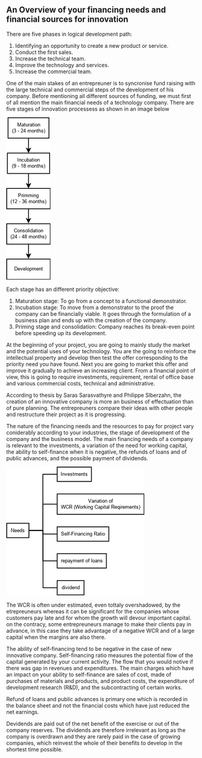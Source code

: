 ## An Overview of your financing needs and financial sources for innovation

There are five phases in logical development path:

1. Identifying an opportunity to create a new product or service.
2. Conduct the first sales.
3. Increase the technical team.
4. Improve the technology and services.
5. Increase the commercial team.

One of the main stakes of an entrepreuner is to syncronise fund raising with the large technical and commercial steps of the development of his company. Before mentioning all different sources of funding, we must first of all mention the main financial needs of a technology company. There are five stages of innovation processess as shown in an image below

![](/assets/bussiness-growth1.png)

Each stage has an different priority objective:

1. Maturation stage: To go from a concept to a functional demonstrator.
2. Incubation stage: To move from a demonstrator to the proof the company can be financially viable. It goes through the formulation of a business plan and ends up with the creation of the company.
3. Priming stage and consolidation: Company reaches its break-even point before speeding up its development.

At the beginning of your project, you are going to mainly study the market and the potential uses of your technology. You are the going to reinforce the intellectual property and develop then test the offer corresponding to the priority need you have found. Next you are going to market this offer and improve it gradually to achieve an increasing client. From a financial point of view, this is going to require investments, requirement, rental of office base and various commercial costs, technical and administrative.

According to thesis by Saras Sarasvathyre and Philippe Slberzahn, the creation of an innovative company is more an business of effectuation than of pure planning. The entrepreuners compare their ideas with other people and restructure their project as it is progressing.

The nature of the financing needs and the resources to pay for project vary coniderably according to your industries, the stage of development of the company and the business model. The main financing needs of a company is relevant to the investments, a variation of the need for working capital, the ability to self-finance when it is negative, the refunds of loans and of public advances, and the possible payment of dividends.

![](/assets/needs.png)

The WCR is often under estimated, even tottaly overshadowed, by the etrepreuneurs whereas it can be significant for the companies whose customers pay late and for whom the growth will devour important capital. on the contracy, some entrepreuneurs manage to make their clients pay in advance, in this case they take advantage of a negative WCR and of a large capital when the margins are also there.

The ability of self-financing tend to be negative in the case of new innovative company. Self-financing ratio measures the potential flow of the capital generated by your current activity. The flow that you would notive if there was gap in revenues and expenditures. The main charges which have an impact on your ability to self-finance are sales of cost, made of purchases of materials and products, and product costs, the expenditure of development research \(R&D\), and the subcontracting of certain works.

Refund of loans and public advances is primary one which is recorded in the balance sheet and not the financial costs which have just reduced the net earnings.

Devidends are paid out of the net benefit of the exercise or out of the company reserves. The dividends are therefore irrelevant as long as the company is overdrawn and they are rarely paid in the case of growing companies, which reinvest the whole of their benefits to develop in the shortest time possible.

